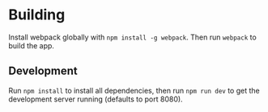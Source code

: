 # Building
Install webpack globally with `npm install -g webpack`. Then run `webpack` to build the app.

## Development
Run `npm install` to install all dependencies, then run `npm run dev` to get the development server running (defaults to port 8080).